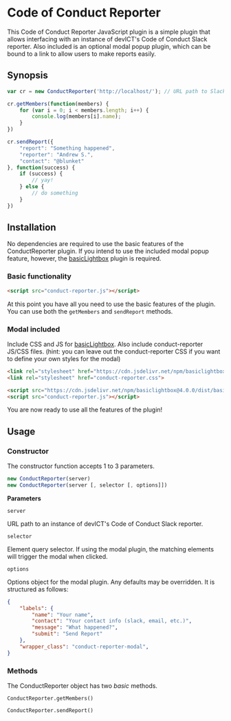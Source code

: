 # Code of Conduct Reporter

This Code of Conduct Reporter JavaScript plugin is a simple plugin that allows interfacing with an instance of devICT's Code of Conduct Slack reporter. Also included is an optional modal popup plugin, which can be bound to a link to allow users to make reports easily.

## Synopsis

```javascript
var cr = new ConductReporter('http://localhost/'); // URL path to Slack reporter instance

cr.getMembers(function(members) {
	for (var i = 0; i < members.length; i++) {
		console.log(members[i].name);
	}
})

cr.sendReport({
	"report": "Something happened",
	"reporter": "Andrew S.",
	"contact": "@blunket"
}, function(success) {
	if (success) {
		// yay!
	} else {
		// do something
	}
})
```

## Installation

No dependencies are required to use the basic features of the ConductReporter plugin. If you intend to use the included modal popup feature, however, the [basicLightbox](https://github.com/electerious/basicLightbox) plugin is required.

### Basic functionality

```html
<script src="conduct-reporter.js"></script>
```

At this point you have all you need to use the basic features of the plugin. You can use both the `getMembers` and `sendReport` methods.

### Modal included

Include CSS and JS for [basicLightbox](https://github.com/electerious/basicLightbox). Also include conduct-reporter JS/CSS files. (hint: you can leave out the conduct-reporter CSS if you want to define your own styles for the modal)

```html
<link rel="stylesheet" href="https://cdn.jsdelivr.net/npm/basiclightbox@4.0.0/dist/basicLightbox.min.css">
<link rel="stylesheet" href="conduct-reporter.css">

<script src="https://cdn.jsdelivr.net/npm/basiclightbox@4.0.0/dist/basicLightbox.min.js"></script>
<script src="conduct-reporter.js"></script>
```

You are now ready to use all the features of the plugin!

## Usage

### Constructor

The constructor function accepts 1 to 3 parameters.

```javascript
new ConductReporter(server)
new ConductReporter(server [, selector [, options]])
```

**Parameters**

`server`

URL path to an instance of devICT's Code of Conduct Slack reporter.

`selector`

Element query selector. If using the modal plugin, the matching elements will trigger the modal when clicked.

`options`

Options object for the modal plugin. Any defaults may be overridden. It is structured as follows:

```json
{
	"labels": {
		"name": "Your name",
		"contact": "Your contact info (slack, email, etc.)",
		"message": "What happened?",
		"submit": "Send Report"
	},
	"wrapper_class": "conduct-reporter-modal",
}
```

### Methods

The ConductReporter object has two *basic* methods.

`ConductReporter.getMembers()`

`ConductReporter.sendReport()`
